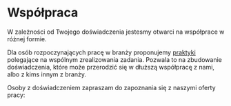 # Współpraca

W zależności od Twojego doświadczenia jestesmy otwarci na współprace w różnej formie.

Dla osób rozpoczynających pracę w branży proponujemy [praktyki](./internship.md) polegające na wspólnym zrealizowania zadania. 
Pozwala to na zbudowanie doświadczenia, które może przerodzić się w dłuższą współpracę z nami, albo z kims innym z branży.

Osoby z doświadczeniem zapraszam do zapoznania się z naszymi oferty pracy:

<PageList path_re="/cooperation/jobs/."/>
